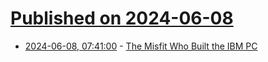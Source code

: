 # [Published on 2024-06-08](index.md)

* [2024-06-08, 07:41:00](https://soylentnews.org/article.pl?sid=24/06/07/0721250&from=rss) - [The Misfit Who Built the IBM PC ](https://soylentnews.org/article.pl?sid=24/06/07/0721250&from=rss)
